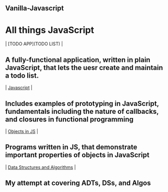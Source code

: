 
## Vanilla-Javascript
**All things JavaScript**
====================================================================
| [TODO APP](TODO LIST) | 
## A fully-functional application, written in plain JavaScript, that lets the uesr create and maintain a todo list. 

| [Javascript](Javascript) |
## Includes examples of prototyping in JavaScript, fundamentals including the nature of callbacks, and closures in functional programming

| [Objects in JS](NatureofObjects) |
## Programs written in JS, that demonstrate important properties of objects in JavaScript

| [Data Structures and Algorithms](DataStructuresAndAlgorithms) |
## My attempt at covering ADTs, DSs, and Algos







